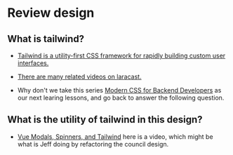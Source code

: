 # Review design
## What is tailwind?
* [Tailwind is a utility-first CSS framework for rapidly building custom user interfaces.](https://tailwindcss.com)

* [There are many related videos on laracast.](https://laracasts.com/search?q=tailwind)

* Why don't we take this series [Modern CSS for Backend Developers](https://laracasts.com/series/modern-css-for-backend-developers)
as our next learing lessons, and go back to answer the following question.
## What is the utility of tailwind in this design?
* [Vue Modals, Spinners, and Tailwind](https://laracasts.com/series/whatcha-working-on/episodes/26) here is a video, which might be what is Jeff doing by refactoring the council design.

